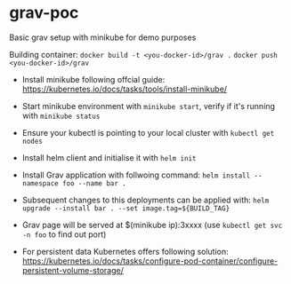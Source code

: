 # grav-poc
Basic grav setup with minikube for demo purposes

Building container:
`docker build -t <you-docker-id>/grav .`
`docker push <you-docker-id>/grav`

* Install minikube following offcial guide: https://kubernetes.io/docs/tasks/tools/install-minikube/
* Start minikube environment with `minikube start`, verify if it's running with `minikube status`
* Ensure your kubectl is pointing to your local cluster with `kubectl get nodes`
* Install helm client and initialise it with `helm init`
* Install Grav application with follwoing command:
`helm install --namespace foo --name bar .`



* Subsequent changes to this deployments can be applied with:
`helm upgrade --install bar . --set image.tag=${BUILD_TAG}`

* Grav page will be served at $(minikube ip):3xxxx (use `kubectl get svc -n foo` to find out port)

* For persistent data Kubernetes offers following solution: https://kubernetes.io/docs/tasks/configure-pod-container/configure-persistent-volume-storage/
